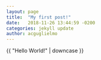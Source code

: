 ```yaml
---
layout: page
title:  "My first post!"
date:   2018-11-26 13:44:59 -0200
categories: jekyll update
author: acguglielmo
---
```

{{ "Hello World!" | downcase }}
